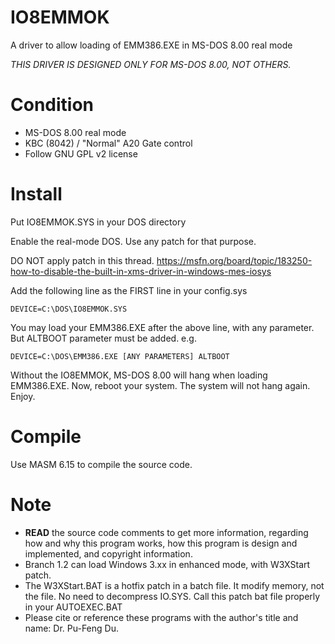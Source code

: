 # IO8EMMOK
A driver to allow loading of EMM386.EXE in MS-DOS 8.00 real mode

_THIS DRIVER IS DESIGNED ONLY FOR MS-DOS 8.00, NOT OTHERS._

# Condition

- MS-DOS 8.00 real mode
- KBC (8042) / "Normal" A20 Gate control
- Follow GNU GPL v2 license

# Install
Put IO8EMMOK.SYS in your DOS directory

Enable the real-mode DOS. Use any patch for that purpose.

DO NOT apply patch in this thread.
https://msfn.org/board/topic/183250-how-to-disable-the-built-in-xms-driver-in-windows-mes-iosys

Add the following line as the FIRST line in your config.sys

```
DEVICE=C:\DOS\IO8EMMOK.SYS
```

You may load your EMM386.EXE after the above line, with any parameter. But ALTBOOT parameter must be added.
e.g.

```
DEVICE=C:\DOS\EMM386.EXE [ANY PARAMETERS] ALTBOOT
```

Without the IO8EMMOK, MS-DOS 8.00 will hang when loading EMM386.EXE. 
Now, reboot your system. The system will not hang again. Enjoy.

# Compile
Use MASM 6.15 to compile the source code.

# Note
 - __READ__ the source code comments to get more information, regarding how and why this program works, how this program is design and implemented, and copyright information.
 - Branch 1.2 can load Windows 3.xx in enhanced mode, with W3XStart patch.
 - The W3XStart.BAT is a hotfix patch in a batch file. It modify memory, not the file. No need to decompress IO.SYS. Call this patch bat file properly in your AUTOEXEC.BAT
 - Please cite or reference these programs with the author's title and name: Dr. Pu-Feng Du.
